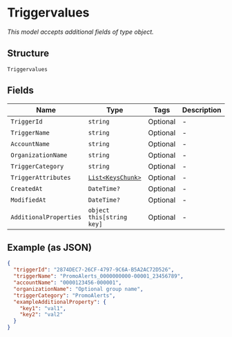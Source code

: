 
# Triggervalues

*This model accepts additional fields of type object.*

## Structure

`Triggervalues`

## Fields

| Name | Type | Tags | Description |
|  --- | --- | --- | --- |
| `TriggerId` | `string` | Optional | - |
| `TriggerName` | `string` | Optional | - |
| `AccountName` | `string` | Optional | - |
| `OrganizationName` | `string` | Optional | - |
| `TriggerCategory` | `string` | Optional | - |
| `TriggerAttributes` | [`List<KeysChunk>`](../../doc/models/containers/keys-chunk.md) | Optional | - |
| `CreatedAt` | `DateTime?` | Optional | - |
| `ModifiedAt` | `DateTime?` | Optional | - |
| `AdditionalProperties` | `object this[string key]` | Optional | - |

## Example (as JSON)

```json
{
  "triggerId": "2874DEC7-26CF-4797-9C6A-B5A2AC72D526",
  "triggerName": "PromoAlerts_0000000000-00001_23456789",
  "accountName": "0000123456-000001",
  "organizationName": "Optional group name",
  "triggerCategory": "PromoAlerts",
  "exampleAdditionalProperty": {
    "key1": "val1",
    "key2": "val2"
  }
}
```

